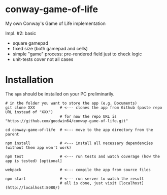 # conway-game-of-life
My own Conway's Game of Life implementation

Impl. #2: basic
- square gamepad
- fixed size (both gamepad and cells)
- simple "game" process: pre-rendered field just to check logic
- unit-tests cover not all cases

# Installation
The `npm` should be installed on your PC preliminarily.

```
# in the folder you want to store the app (e.g. Documents)
git clone XXX           # <--- clones the app from Github (paste repo URL instead of "XXX")
                        # for now the repo URL is "https://github.com/goodwin64/conway-game-of-life.git"

cd conway-game-of-life  # <--- move to the app directory from the parent

npm install             # <--- install all necessary dependencies (without them app won't work)

npm test                # <--- run tests and watch coverage (how the app is tested) [optional]

webpack                 # <--- compile the app from source files

npm start               # <--- run server to watch the result
                        # all is done, just visit [localhost](http://localhost:8080/)
```
